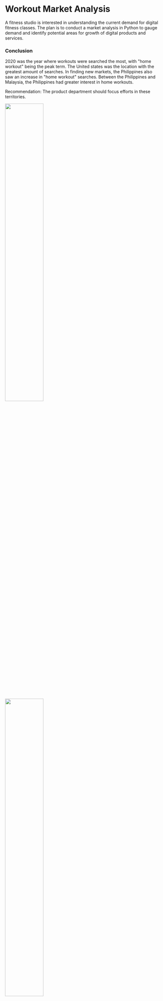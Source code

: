 # Workout Market Analysis

A fitness studio is interested in understanding the current demand for digital fitness classes. The plan is to conduct a market analysis in Python to gauge demand and identify potential areas for growth of digital products and services.

### Conclusion
2020 was the year where workouts were searched the most, with "home workout" being the peak term. The United states was the location with the greatest amount of searches. In finding new markets, the Philippines also saw an increase in "home workout" searches. Between the Philippines and Malaysia, the Philippines had greater interest in home workouts. 

Recommendation: The product department should focus efforts in these territories. 

<img src="https://github.com/user-attachments/assets/969923f9-b4e4-493c-add9-66ecd20695d4" width=50% height=50%>
<img src="https://github.com/user-attachments/assets/7b2b5078-d039-47ae-897b-e717235ad7ce" width=50% height=50%>

### The Data

### workout

| Column     | Description              |
|------------|--------------------------|
| `'month'` | Month when the data was measured. |
| `'workout_worldwide'` | Index representing the popularity of the keyword 'workout', on a scale of 0 to 100. |

### three_keywords

| Column     | Description              |
|------------|--------------------------|
| `'month'` | Month when the data was measured. |
| `'home_workout_worldwide'` | Index representing the popularity of the keyword 'home workout', on a scale of 0 to 100. |
| `'gym_workout_worldwide'` | Index representing the popularity of the keyword 'gym workout', on a scale of 0 to 100. |
| `'home_gym_worldwide'` | Index representing the popularity of the keyword 'home gym', on a scale of 0 to 100. |

### workout_geo

| Column     | Description              |
|------------|--------------------------|
| `'country'` | Country where the data was measured. |
| `'workout_2018_2023'` | Index representing the popularity of the keyword 'workout' during the 5 year period. |

### three_keywords_geo

| Column     | Description              |
|------------|--------------------------|
| `'country'` | Country where the data was measured. |
| `'home_workout_2018_2023'` | Index representing the popularity of the keyword 'home workout' during the 5 year period. |
| `'gym_workout_2018_2023'` | Index representing the popularity of the keyword 'gym workout' during the 5 year period.  |
| `'home_gym_2018_2023'` | Index representing the popularity of the keyword 'home gym' during the 5 year period. |
